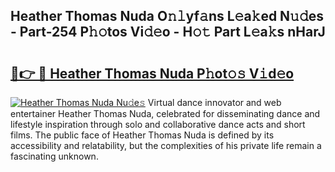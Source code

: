 ## Heather Thomas Nuda O𝚗𝚕yf𝚊ns L𝚎a𝚔ed N𝚞𝚍es - Part-254 P𝚑𝚘tos Vi𝚍𝚎o - H𝚘𝚝 Part L𝚎a𝚔s nHarJ

# <h2><a href="http://kf0isgp.oniu.top/?m=Heather+Thomas+Nuda">🔗👉 🔴 Heather Thomas Nuda P𝚑ot𝚘𝚜 V𝚒d𝚎o</a></h2>

[![Heather Thomas Nuda Nu𝚍e𝚜](https://i.imgur.com/0qMVB7G.gif)](http://kf0isgp.oniu.top/?m=Heather+Thomas+Nuda)
Virtual dance innovator and web entertainer Heather Thomas Nuda, celebrated for disseminating dance and lifestyle inspiration through solo and collaborative dance acts and short films. The public face of Heather Thomas Nuda is defined by its accessibility and relatability, but the complexities of his private life remain a fascinating unknown.  
